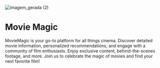 ![imagem_gerada (2)](https://github.com/user-attachments/assets/e8e18edf-aada-4f55-a73c-e610693aefc0)
# Movie Magic

MovieMagic is your go-to platform for all things cinema. Discover detailed movie information, personalized recommendations, and engage with a community of film enthusiasts. Enjoy exclusive content, behind-the-scenes footage, and more. Join us to celebrate the magic of movies and find your next favorite film!
